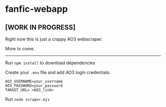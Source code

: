 # fanfic-webapp

## [WORK IN PROGRESS]

Right now this is just a crappy AO3 webscraper. 

More to come.

---

Run `npm install` to download dependencies

Create your `.env` file and add AO3 login credentials:
  ```
  AO3_USERNAME=your_username
  AO3_PASSWORD=your_password
  TARGET_URL= <AO3_link>
  ```

Run `node scraper.mjs`



